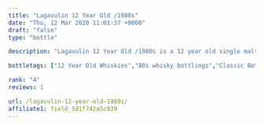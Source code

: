 ```yaml
---
title: "Lagavulin 12 Year Old /1980s"
date: "Thu, 12 Mar 2020 11:01:37 +0000"
draft: "false"
type: "bottle"

description: "Lagavulin 12 Year Old /1980s is a 12 year old single malt whisky from the Lagavulin whisky distillery (located in the Islay region). Rated an average of 4.0 out of 5 by 1 reviewers and available from for only £, with reviews like that this is one single malt whisky you can't afford to miss"

bottletags: ["12 Year Old Whiskies","80s whisky bottlings","Classic Bottlings","Islay Whiskies","Peated whiskies","Single Malt Whiskies","Spirit Caramel (E150A)","Whiskies may contain Spirit Caramel (E150A)","Whiskies of Scotland"]

rank: "4"
reviews: 1

url: /lagavulin-12-year-old-1980s/
affiliate1: field_5d1f742a5c039
---
```



